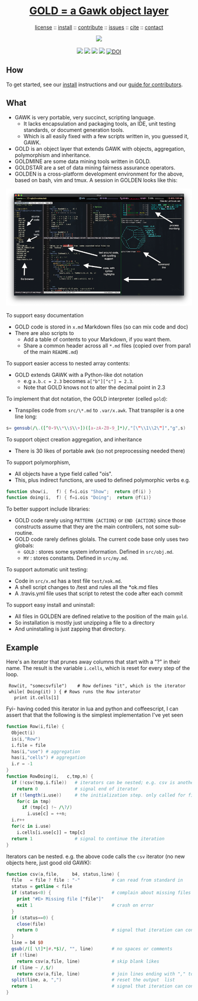 <a name=top>
<h1 align=center>
   <a href="https://github.com/golden/dev/blob/master/README.md#top">
     GOLD = a Gawk object layer
   </a>
</h1>
<p align=center>
   <a    href="https://github.com/golden/dev/blob/master/LICENSE.md#top">license</a>
   :: <a href="https://github.com/golden/dev/blob/master/INSTALL.md#top">install</a>
   :: <a href="https://github.com/golden/dev/blob/master/CONTRIBUTE.md#top">contribute</a>
   :: <a href="https://github.com/golden/dev/issues">issues</a>
   :: <a href="https://github.com/golden/dev/blob/master/CITATION.md#top">cite</a>
   :: <a href="https://github.com/golden/dev/blob/master/CONTACT.md#top">contact</a>
</p>
<p align=center>
   <img width=600 src="https://github.com/golden/dev/blob/masteretc/img/coins.png">
</p>
<p align=center>
   <img src="https://img.shields.io/badge/language-gawk-orange">
   <img src="https://img.shields.io/badge/purpose-ai,se-blueviolet">
   <img src="https://img.shields.io/badge/platform-mac,*nux-informational">
   <a href="https://travis-ci.org/github/golden/dev"> <img src="https://travis-ci.org/golden/dev.svg?branch=master"></a>
   <a href="https://doi.org/10.5281/zenodo.3887420"><img src="https://zenodo.org/badge/DOI/10.5281/zenodo.3887420.svg" alt="DOI"></a>
</p>

## How

To get started, see our [install](INSTALL.md) instructions and our
[guide for contributors](CONTRIBUTING.md).


## What

- GAWK is very portable, very succinct, scripting language. 
  - It lacks encapsulation and packaging tools, an IDE, unit testing standards, or document generation tools. 
  - Which is all easily fixed with a few scripts written in, you guessed it, GAWK.
- GOLD is an object layer that extends GAWK with objects, aggregation, polymorphism and inheritance. 
- GOLDMINE are some data mining tools written in GOLD.
- GOLDSTAR are a set of data mining fairness assurance operators. 
- GOLDEN is a cross-platform development environment for the above,  based on bash, vim and tmux. 
  A session in GOLDEN looks like this:

<p align=center><a href="etc/img/screen.png"><img src="etc/img/screen900.png" width=900></a></p>

To support easy documentation

- GOLD code is stored in `x.md`  Markdown files (so can mix code and doc) 
- There are also scripts to 
  - Add a table of contents to your Markdown, if you want them.
  - Share a common header across all `*.md` files (copied over from para1 of the main `README.md`)

To support easier access to nested array contents:
- GOLD extends GAWK with a Python-like dot notation 
  - e.g  `a.b.c = 2.3` becomes `a["b"]["c"] = 2.3`. 
  - Note that GOLD knows not to alter  the decimal point in 2.3

To implement that dot notation, the GOLD interpreter (celled `gold`):

- Transpiles code  from `src/\*.md`  to  `.var/x.awk`. That transpiler is a one line long:


```awk
s= gensub(/\.([^0-9\\*\\$\\+])([a-zA-Z0-9_]*)/,"[\"\\1\\2\"]","g",s)
```


To support object creation aggregation, and inheritance 
- There is  30 likes of portable awk (so not preprocessing needed there)

To support polymorphism, 
- All  objects have a type field called   "ois". 
- This, plus indirect functions, are  used to defined  polymorphic verbs e.g.

```awk
function show(i,   f) { f=i.ois "Show";  return @f(i) }
function doing(i,  f) { f=i.ois "Doing";  return @f(i)}
```    

To better support include libraries:
- GOLD code rarely using `PATTERN {ACTION}` or `END {ACTION}` since those constructs assume that they are
  the main controllers, not some sub-routine.
- GOLD code rarely defines glolals. The current code base only uses two globals:
  - `GOLD` : stores some system information. Defined in `src/obj.md`.
  - `MY`   : stores constants. Defined in `src/my.md`. 

To support automatic unit testing:
- Code in `src/x.md` has a test file `test/xok.md`. 
- A shell script changes to /test and rules all the \*ok.md files
- A .travis.yml file uses that script to retest the code after each commit

To support easy install and uninstall:
- All files in GOLDEN are defined relative to the position of the  main `gold`. 
- So installation is mostly just unzipping a file to a directory
- And uninstalling is just zapping that directory.


## Example
Here's an iterator that prunes away columns that start with a "?" in their name. 
The result is the variable `i.cells`, which  is reset for every step of the loop.


     Row(it, "somecsvfile")    # Row defines "it", which is the iterator
     while( Doing(it) ) { # Rows runs the Row interator
       print it.cells[1]

Fyi- having coded this iterator in lua and python and coffeescript, I can assert that that the following is 
the simplest implementation 
I've yet seen 

```awk
function Row(i,file) {
  Object(i)
  is(i,"Row")
  i.file = file
  has(i,"use") # aggregation
  has(i,"cells") # aggregation
  i.r = -1
}
function RowDoing(i,   c,tmp,n) {
  if (!csv(tmp,i.file))   # iterators can be nested; e.g. csv is another iterator
    return 0              # signal end of iterator
  if (!length(i.use))     # the initialization step. only called for first rows
    for(c in tmp)
      if (tmp[c] !~ /\?/)
        i.use[c] = ++n;
  i.r++
  for(c in i.use)
    i.cells[i.use[c]] = tmp[c]
  return 1                # signal to continue the iteration
}
```
Iterators can be nested. e.g. the above code calls the `csv` iterator (no new objects here,  just good old GAWK):

```awk
function csv(a,file,     b4, status,line) {
  file   = file ? file : "-"            # can read from standard in
  status = getline < file
  if (status<0) {                       # complain about missing files
    print "#E> Missing file ["file"]"
    exit 1                              # crash on error
  }
  if (status==0) {
    close(file)
    return 0                            # signal that iteration can continue
  }
  line = b4 $0
  gsub(/([ \t]*|#.*$)/, "", line)       # no spaces or comments
  if (!line)
    return csv(a,file, line)            # skip blank likes
  if (line ~ /,$/)
    return csv(a,file, line)            # join lines ending with "," to next line
  split(line, a, ",")                   # reset the output  list
  return 1                              # signal that iteration can continue
}
```
